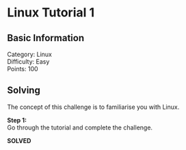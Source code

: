 # Linux Tutorial 1

## Basic Information
Category: Linux    
Difficulty: Easy  
Points: 100  

## Solving
The concept of this challenge is to familiarise you with Linux. 
  
**Step 1:**  
Go through the tutorial and complete the challenge.  

**SOLVED**  
